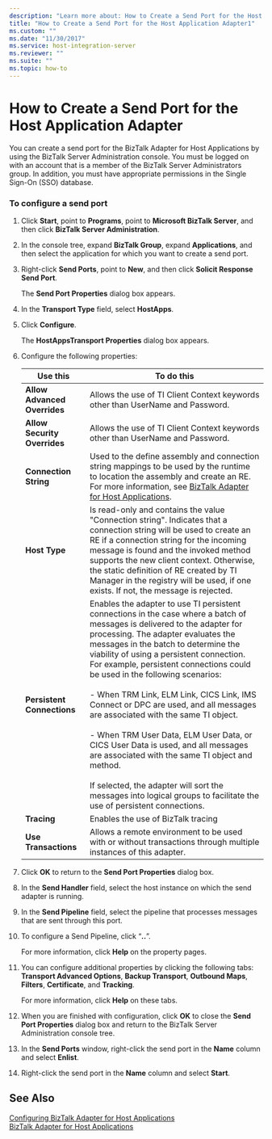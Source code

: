 ```yaml
---
description: "Learn more about: How to Create a Send Port for the Host Application Adapter"
title: "How to Create a Send Port for the Host Application Adapter1"
ms.custom: ""
ms.date: "11/30/2017"
ms.service: host-integration-server
ms.reviewer: ""
ms.suite: ""
ms.topic: how-to
---
```

# How to Create a Send Port for the Host Application Adapter
You can create a send port for the BizTalk Adapter for Host Applications by using the BizTalk Server Administration console. You must be logged on with an account that is a member of the BizTalk Server Administrators group. In addition, you must have appropriate permissions in the Single Sign-On (SSO) database.  
  
### To configure a send port  
  
1.  Click **Start**, point to **Programs**, point to **Microsoft BizTalk Server**, and then click **BizTalk Server Administration**.  
  
2.  In the console tree, expand **BizTalk Group**, expand **Applications**, and then select the application for which you want to create a send port.  
  
3.  Right-click **Send Ports**, point to **New**, and then click **Solicit Response Send Port**.  
  
     The **Send Port Properties** dialog box appears.  
  
4.  In the **Transport Type** field, select **HostApps**.  
  
5.  Click **Configure**.  
  
     The **HostAppsTransport Properties** dialog box appears.  
  
6.  Configure the following properties:  
  
    |**Use this**|**To do this**|  
    |------------------|--------------------|  
    |**Allow Advanced Overrides**|Allows the use of TI Client Context keywords other than UserName and Password.|  
    |**Allow Security Overrides**|Allows the use of TI Client Context keywords other than UserName and Password.|  
    |**Connection String**|Used to the define assembly and connection string mappings to be used by the runtime to location the assembly and create an RE.  For more information, see [BizTalk Adapter for Host Applications](../core/biztalk-adapter-for-host-applications2.md).|  
    |**Host Type**|Is read-only and contains the value "Connection string". Indicates that a connection string will be used to create an RE if a connection string for the incoming message is found and the invoked method supports the new client context. Otherwise, the static definition of RE created by TI Manager in the registry will be used, if one exists. If not, the message is rejected.|  
    |**Persistent Connections**|Enables the adapter to use TI persistent connections in the case where a batch of messages is delivered to the adapter for processing. The adapter evaluates the messages in the batch to determine the viability of using a persistent connection. For example, persistent connections could be used in the following scenarios:<br /><br /> -   When TRM Link, ELM Link, CICS Link, IMS Connect or DPC are used, and all messages are associated with the same TI object.<br /><br /> -   When TRM User Data, ELM User Data, or CICS User Data is used, and all messages are associated with the same TI object and method.<br /><br /> If selected, the adapter will sort the messages into logical groups to facilitate the use of persistent connections.|  
    |**Tracing**|Enables the use of BizTalk tracing|  
    |**Use Transactions**|Allows a remote environment to be used with or without transactions through multiple instances of this adapter.|  
  
7.  Click **OK** to return to the **Send Port Properties** dialog box.  
  
8.  In the **Send Handler** field, select the host instance on which the send adapter is running.  
  
9. In the **Send Pipeline** field, select the pipeline that processes messages that are sent through this port.  
  
10. To configure a Send Pipeline, click “**..**”.  
  
     For more information, click **Help** on the property pages.  
  
11. You can configure additional properties by clicking the following tabs: **Transport Advanced Options**, **Backup Transport**, **Outbound Maps**, **Filters**, **Certificate**, and **Tracking**.  
  
     For more information, click **Help** on these tabs.  
  
12. When you are finished with configuration, click **OK** to close the **Send Port Properties** dialog box and return to the BizTalk Server Administration console tree.  
  
13. In the **Send Ports** window, right-click the send port in the **Name** column and select **Enlist**.  
  
14. Right-click the send port in the **Name** column and select **Start**.  
  
## See Also  
 [Configuring BizTalk Adapter for Host Applications](../core/configuring-biztalk-adapter-for-host-applications1.md)   
 [BizTalk Adapter for Host Applications](../core/biztalk-adapter-for-host-applications2.md)

